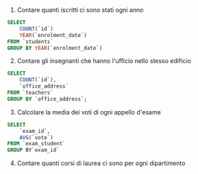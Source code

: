 1. Contare quanti iscritti ci sono stati ogni anno

```sql
SELECT
    COUNT(`id`)
    YEAR(`enrolment_date`)
FROM `students`
GROUP BY YEAR(`enrolment_date`)
```

2. Contare gli insegnanti che hanno l'ufficio nello stesso edificio

```sql
SELECT
    COUNT(`id`),
    `office_address`
FROM `teachers`
GROUP BY `office_address`;
```

3. Calcolare la media dei voti di ogni appello d'esame

```sql
SELECT
    `exam_id`,
    AVG(`vote`)
FROM `exam_student`
GROUP BY`exam_id`
```

4. Contare quanti corsi di laurea ci sono per ogni dipartimento

```sql

```
